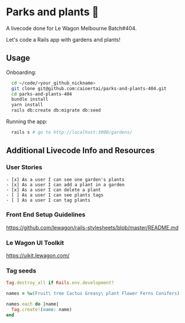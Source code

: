 # Parks and plants 🌴

A livecode done for Le Wagon Melbourne Batch#404.

Let's code a Rails app with gardens and plants!

## Usage
Onboarding:
```bash
  cd ~/code/<your_github_nickname>
  git clone git@github.com:caioertai/parks-and-plants-404.git
  cd parks-and-plants-404
  bundle install
  yarn install
  rails db:create db:migrate db:seed
```
Running the app:
```bash
  rails s # go to http://localhost:3000/gardens/
```

## Additional Livecode Info and Resources

### User Stories

```
- [x] As a user I can see one garden's plants
- [x] As a user I can add a plant in a garden
- [x] As a user I can delete a plant
- [ ] As a user I can see plants tags
- [ ] As a user I can tag plants
```

### Front End Setup Guidelines

https://github.com/lewagon/rails-stylesheets/blob/master/README.md

### Le Wagon UI Toolkit

https://uikit.lewagon.com/

### Tag seeds
```ruby
Tag.destroy_all if Rails.env.development?

names = %w(Fruit\ tree Cactus Greasy\ plant Flower Ferns Conifers)

names.each do |name|
  Tag.create!(name: name)
end
```
